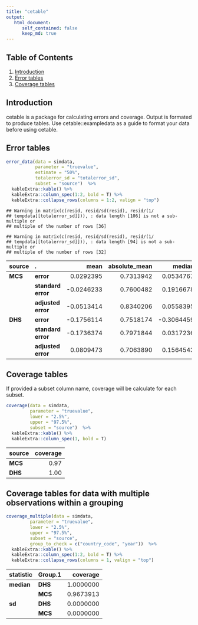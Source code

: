 ```yaml
---
title: "cetable"
output:
   html_document:
      self_contained: false
      keep_md: true
---
```





## Table of Contents
1. [Introduction](#intro)
2. [Error tables](#2)
3. [Coverage tables](#3)
  
## <a name="intro"></a>
## Introduction
cetable is a package for calculating errors and coverage. Output is formated to produce tables. Use cetable::exampledata as a guide to format your data before using cetable.

## <a name="2"></a>
## Error tables

```r
error_data(data = simdata, 
           parameter = "truevalue", 
           estimate = "50%", 
           totalerror_sd = "totalerror_sd",
           subset = "source")  %>%
  kableExtra::kable() %>%
  kableExtra::column_spec(1:2, bold = T) %>%
  kableExtra::collapse_rows(columns = 1:2, valign = "top")
```

```
## Warning in matrix(c(resid, resid/sd(resid), resid/(1/
## tempdata[[totalerror_sd]])), : data length [106] is not a sub-multiple or
## multiple of the number of rows [36]
```

```
## Warning in matrix(c(resid, resid/sd(resid), resid/(1/
## tempdata[[totalerror_sd]])), : data length [94] is not a sub-multiple or
## multiple of the number of rows [32]
```

<table>
 <thead>
  <tr>
   <th style="text-align:left;"> source </th>
   <th style="text-align:left;"> . </th>
   <th style="text-align:right;"> mean </th>
   <th style="text-align:right;"> absolute_mean </th>
   <th style="text-align:right;"> median </th>
   <th style="text-align:right;"> absolute_median </th>
  </tr>
 </thead>
<tbody>
  <tr>
   <td style="text-align:left;font-weight: bold;vertical-align: top !important;" rowspan="3"> MCS </td>
   <td style="text-align:left;font-weight: bold;"> error </td>
   <td style="text-align:right;"> 0.0292395 </td>
   <td style="text-align:right;"> 0.7313942 </td>
   <td style="text-align:right;"> 0.0534767 </td>
   <td style="text-align:right;"> 0.6807314 </td>
  </tr>
  <tr>
   
   <td style="text-align:left;font-weight: bold;"> standard error </td>
   <td style="text-align:right;"> -0.0246233 </td>
   <td style="text-align:right;"> 0.7600482 </td>
   <td style="text-align:right;"> 0.1916678 </td>
   <td style="text-align:right;"> 0.6608762 </td>
  </tr>
  <tr>
   
   <td style="text-align:left;font-weight: bold;"> adjusted error </td>
   <td style="text-align:right;"> -0.0513414 </td>
   <td style="text-align:right;"> 0.8340206 </td>
   <td style="text-align:right;"> 0.0558395 </td>
   <td style="text-align:right;"> 0.6900759 </td>
  </tr>
  <tr>
   <td style="text-align:left;font-weight: bold;vertical-align: top !important;" rowspan="3"> DHS </td>
   <td style="text-align:left;font-weight: bold;"> error </td>
   <td style="text-align:right;"> -0.1756114 </td>
   <td style="text-align:right;"> 0.7518174 </td>
   <td style="text-align:right;"> -0.3064459 </td>
   <td style="text-align:right;"> 0.6560292 </td>
  </tr>
  <tr>
   
   <td style="text-align:left;font-weight: bold;"> standard error </td>
   <td style="text-align:right;"> -0.1736374 </td>
   <td style="text-align:right;"> 0.7971844 </td>
   <td style="text-align:right;"> 0.0317236 </td>
   <td style="text-align:right;"> 0.7281736 </td>
  </tr>
  <tr>
   
   <td style="text-align:left;font-weight: bold;"> adjusted error </td>
   <td style="text-align:right;"> 0.0809473 </td>
   <td style="text-align:right;"> 0.7063890 </td>
   <td style="text-align:right;"> 0.1564543 </td>
   <td style="text-align:right;"> 0.7039856 </td>
  </tr>
</tbody>
</table>

## <a name="3"></a>
## Coverage tables
If provided a subset column name, coverage will be calculate for each subset.

```r
coverage(data = simdata, 
         parameter = "truevalue", 
         lower = "2.5%", 
         upper = "97.5%", 
         subset = "source")  %>%
  kableExtra::kable() %>%
  kableExtra::column_spec(1, bold = T)
```

<table>
 <thead>
  <tr>
   <th style="text-align:left;"> source </th>
   <th style="text-align:right;"> coverage </th>
  </tr>
 </thead>
<tbody>
  <tr>
   <td style="text-align:left;font-weight: bold;"> MCS </td>
   <td style="text-align:right;"> 0.97 </td>
  </tr>
  <tr>
   <td style="text-align:left;font-weight: bold;"> DHS </td>
   <td style="text-align:right;"> 1.00 </td>
  </tr>
</tbody>
</table>



## <a name="3"></a>
## Coverage tables for data with multiple observations within a grouping

```r
coverage_multiple(data = simdata, 
         parameter = "truevalue", 
         lower = "2.5%", 
         upper = "97.5%", 
         subset = "source",
         group_to_check = c("country_code", "year"))  %>%
  kableExtra::kable() %>%
  kableExtra::column_spec(1:2, bold = T) %>%
  kableExtra::collapse_rows(columns = 1, valign = "top")
```

<table>
 <thead>
  <tr>
   <th style="text-align:left;"> statistic </th>
   <th style="text-align:left;"> Group.1 </th>
   <th style="text-align:right;"> coverage </th>
  </tr>
 </thead>
<tbody>
  <tr>
   <td style="text-align:left;font-weight: bold;vertical-align: top !important;" rowspan="2"> median </td>
   <td style="text-align:left;font-weight: bold;"> DHS </td>
   <td style="text-align:right;"> 1.0000000 </td>
  </tr>
  <tr>
   
   <td style="text-align:left;font-weight: bold;"> MCS </td>
   <td style="text-align:right;"> 0.9673913 </td>
  </tr>
  <tr>
   <td style="text-align:left;font-weight: bold;vertical-align: top !important;" rowspan="2"> sd </td>
   <td style="text-align:left;font-weight: bold;"> DHS </td>
   <td style="text-align:right;"> 0.0000000 </td>
  </tr>
  <tr>
   
   <td style="text-align:left;font-weight: bold;"> MCS </td>
   <td style="text-align:right;"> 0.0000000 </td>
  </tr>
</tbody>
</table>

